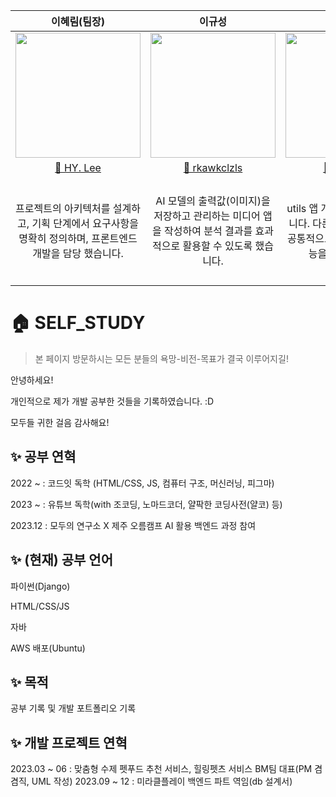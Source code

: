 
|                                          이혜림(팀장)                                           |                                           이규성                                           |                                           전지용                                           |                                           정진영                                           |                                           박경민                                           |
| :---------------------------------------------------------------------------------------: | :----------------------------------------------------------------------------------------: | :----------------------------------------------------------------------------------------: | :----------------------------------------------------------------------------------------: | :----------------------------------------------------------------------------------------: |
| <img src="https://discordapp.com/channels/1172400071397101629/1222471136982601758/1229662398244196474" width="200" height="200"> | <img src="https://discordapp.com/channels/1172400071397101629/1222471136982601758/1229662653270720612" width="200" height="200"> | <img src="지용님 개인 프로필 사진 링크" width="200" height="200"> | <img src="진영님 개인 프로필 사진 링크" width="200" height="200"> | <img src="경민님 개인 프로필 사진 링크" width="200" height="200"> |
|                   <a href="https://github.com/matty255"> 🌱 HY. Lee                    |                      <a href="https://github.com/rkawkclzls"> 🌱 rkawkclzls                      |              <a href="https://github.com/mkdirlife"> 🌱 mkdirlife              |                  <a href="https://github.com/najasinis"> 🌱 najasinis                  |                     <a href="https://github.com/Masterdual"> 🌱 Masterdual                     |
|                   프로젝트의 아키텍처를 설계하고, 기획 단계에서 요구사항을 명확히 정의하며, 프론트엔드 개발을 담당 했습니다.                    |                      AI 모델의 출력값(이미지)을 저장하고 관리하는 미디어 앱을 작성하여 분석 결과를 효과적으로 활용할 수 있도록 했습니다.                      |              utils 앱 개발을 담당하고 있습니다. 다른 애플리케이션에서 공통적으로 사용할 수 있는 기능을 제공했습니다.              |                  accounts 앱 및 chat 앱 개발을 담당하고 있으며, 모델링을 분담하고 있습니다. 더불어 사용자 인증과 관련된 기능들(정보 관리, 권한 부여 등), 채팅방 생성 기능, 실시간 채팅 기능들을 구현했습니다.                  |                     alarm 앱 개발을 담당했습니다. 적절한 경고 메시지를 커스텀하고, DB에 저장할 수 있도록 했습니다.                     |

# 🏠 SELF_STUDY
> 본 페이지 방문하시는 모든 분들의 욕망-비전-목표가 결국 이루어지길!

안녕하세요!

개인적으로 제가 개발 공부한 것들을 기록하였습니다. :D

모두들 귀한 걸음 감사해요!

## ✨  공부 연혁 
2022 ~ : 코드잇 독학 (HTML/CSS, JS, 컴퓨터 구조, 머신러닝, 피그마)

2023 ~ : 유튜브 독학(with 조코딩, 노마드코더, 얄팍한 코딩사전(얄코) 등)

2023.12 : 모두의 연구소 X 제주 오름캠프 AI 활용 백엔드 과정 참여

## ✨  (현재) 공부 언어
파이썬(Django)

HTML/CSS/JS

자바

AWS 배포(Ubuntu)

## ✨ 목적
공부 기록 및 개발 포트폴리오 기록

## ✨ 개발 프로젝트 연혁
2023.03 ~ 06 : 맞춤형 수제 펫푸드 추천 서비스, 힐링펫츠 서비스 BM팀 대표(PM 겸겸직, UML 작성)
2023.09 ~ 12 : 미라클플레이 백엔드 파트 역임(db 설계서)
